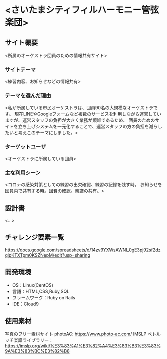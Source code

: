 # <さいたまシティフィルハーモニー管弦楽団>

## サイト概要
<所属のオーケストラ団員のための情報共有サイト>

### サイトテーマ
<練習内容、お知らせなどの情報共有>

### テーマを選んだ理由
<私が所属している市民オーケストラは、団員90名の大規模なオーケストラです。
現在LINEやGoogleフォームなど複数のサービスを利用しながら運営していますが、運営スタッフの負担が大きく業務が煩雑であるため、
団員のためのサイトを立ち上げシステムを一元化することで、運営スタッフの方の負担を減らしたいと考えこのテーマにしました。>

### ターゲットユーザ
<オーケストラに所属している団員>

### 主な利用シーン
<コロナの感染対策としての練習の出欠確認、練習の記録を残す時。
お知らせを団員内で共有する時。団費の確認。楽譜の共有。>

## 設計書
<...>

## チャレンジ要素一覧
<https://docs.google.com/spreadsheets/d/14zv9YXWsAWNI_0gE3pj92sf2dzqlpKTXTpm0KSZNepM/edit?usp=sharing>

## 開発環境
- OS：Linux(CentOS)
- 言語：HTML,CSS,Ruby,SQL
- フレームワーク：Ruby on Rails
- IDE：Cloud9

## 使用素材
写真のフリー素材サイト photoAC: https://www.photo-ac.com/
IMSLP ペトルッチ楽譜ライブラリー：https://imslp.org/wiki/%E3%83%A1%E3%82%A4%E3%83%B3%E3%83%9A%E3%83%BC%E3%82%B8